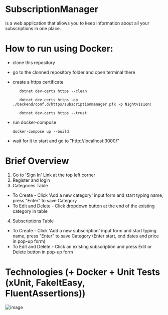 # SubscriptionManager 
is a web application that allows you to keep information about all your subscriptions in one place.

# How to run using Docker:

- clone this repository
- go to the clonned repository folder and open terminal there
- create a https certificate
         
         dotnet dev-certs https --clean
         
         dotnet dev-certs https -ep ./backend/conf.d/https/subscriptionmanager.pfx -p N1ghtv1s1on!
         
         dotnet dev-certs https --trust
         
- run docker-compose

      docker-compose up --build
- wait for it to start and go to "http://localhost:3000/"


# Brief Overview

1) Go to 'Sign In' Link at the top left corner
2) Register and login
3) Categories Table 
- To Create - Click 'Add a new category' input form and start typing name, press "Enter" to save Category
- To Edit and Delete - Click dropdown button at the end of the existing category in table
4) Subscriptions Table
- To Create - Click 'Add a new subscription' input form and start typing name, press "Enter" to save Category (Enter start, end dates and price in pop-up form)
- To Edit and Delete - Click an existing subscription and press Edit or Delete button in pop-up form

# Technologies (+ Docker + Unit Tests (xUnit, FakeItEasy, FluentAssertions))
![image](https://user-images.githubusercontent.com/92179208/186512619-00bed7fe-1caa-46bd-aa3b-0599ef74ccae.png)
